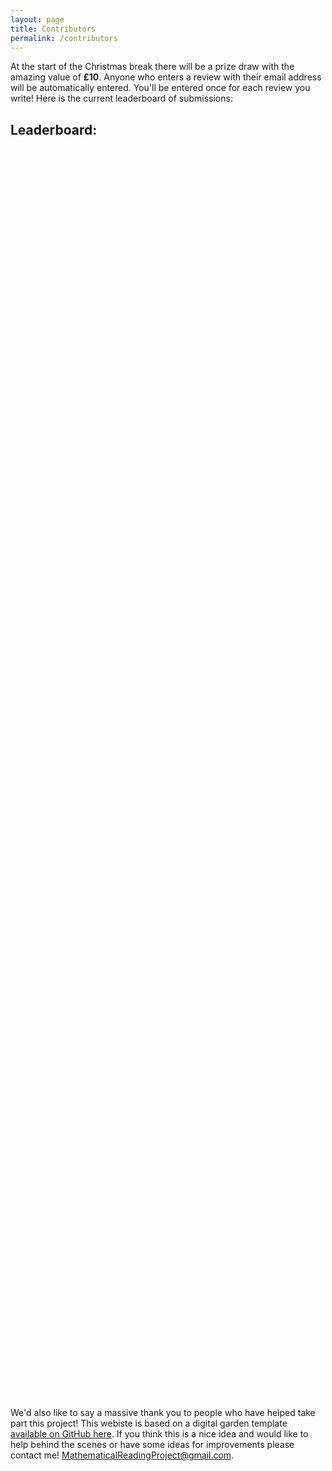 ```yaml
---
layout: page
title: Contributors
permalink: /contributors
---
```


At the start of the Christmas break there will be a prize draw with the amazing value of __£10__. Anyone who enters a review with their email address will be automatically entered. You'll be entered once for each review you write! Here is the current leaderboard of submissions: 

## Leaderboard: 


<div style="height: 2000px;"></div>



We'd also like to say a massive thank you to people who have helped take part this project! This webiste is based on a digital garden template [available on GitHub here](https://github.com/maximevaillancourt/digital-garden-jekyll-template). If you think this is a nice idea and would like to help behind the scenes or have some ideas for improvements please contact me! MathematicalReadingProject@gmail.com.